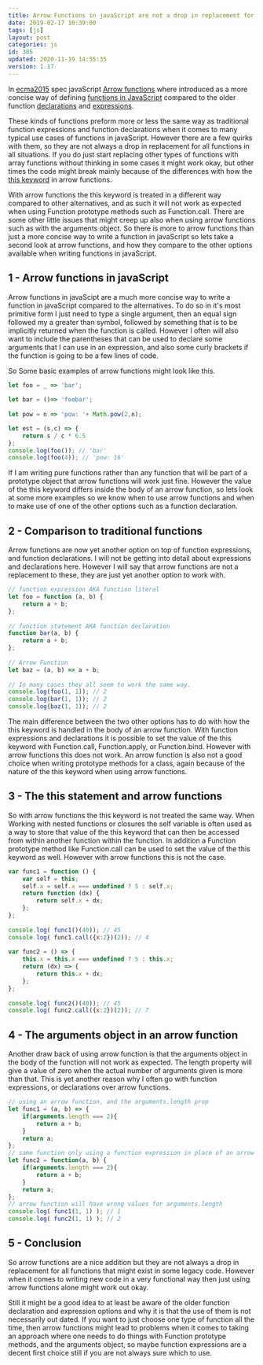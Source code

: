 ```yaml
---
title: Arrow Functions in javaScript are not a drop in replacement for all functions
date: 2019-02-17 10:39:00
tags: [js]
layout: post
categories: js
id: 385
updated: 2020-11-19 14:55:35
version: 1.17
---
```


In [ecma2015](https://en.wikipedia.org/wiki/ECMAScript) spec javaScript [Arrow functions](https://developer.mozilla.org/en-US/docs/Web/JavaScript/Reference/Functions/Arrow_functions) where introduced as a more concise way of defining [functions in JavaScript](/2019/12/26/js-function/) compared to the older function [declarations](/2019/04/11/js-function-declaration/) and [expressions](/2019/01/27/js-function-expression/). 

These kinds of functions preform more or less the same way as traditional function expressions and function declarations when it comes to many typical use cases of functions in javaScript. However there are a few quirks with them, so they are not always a drop in replacement for all functions in all situations. If you do just start replacing other types of functions with array functions without thinking in some cases it might work okay, but other times the code might break mainly because of the differences with how the [this keyword](/2017/04/14/js-this-keyword/) in arrow functions. 

With arrow functions the this keyword is treated in a different way compared to other alternatives, and as such it will not work as expected when using Function prototype methods such as Function.call. There are some other little issues that might creep up also when using arrow functions such as with the arguments object. So there is more to arrow functions than just a more concise way to write a function in javaScript so lets take a second look at arrow functions, and how they compare to the other options available when writing functions in javaScript.

<!-- more -->

## 1 - Arrow functions in javaScript

Arrow functions in javaScipt are a much more concise way to write a function in javaScript compared to the alternatives. To do so in it's most primitive form I just need to type  a single argument, then an equal sign followed my a greater than symbol, followed by something that is to be implicitly returned when the function is called. However I often will also want to include the parentheses that can be used to declare some arguments that I can use in an expression, and also some curly brackets if the function is going  to be a few lines of code.

So Some basic examples of arrow functions might look like this.

```js
let foo = _ => 'bar';
 
let bar = ()=> 'foobar';
 
let pow = n => 'pow: '+ Math.pow(2,n);

let est = (s,c) => {
    return s / c * 6.5 
};
console.log(foo()); // 'bar'
console.log(foo(4)); // 'pow: 16'
```

If I am writing pure functions rather than any function that will be part of a prototype object that arrow functions will work just fine. However the value of the this keyword differs inside the body of an arrow function, so lets look at some more examples so we know when to use arrow functions and when to make use of one of the other options such as a function declaration.

## 2 - Comparison to traditional functions

Arrow functions are now yet another option on top of function expressions, and function declarations. I will not be getting into detail about expressions and declarations here. However I will say that arrow functions are not a replacement to these, they are just yet another option to work with.

```js
// function expression AKA function literal
let foo = function (a, b) {
    return a + b;
};
 
// function statement AKA function declaration
function bar(a, b) {
    return a + b;
};
 
// Arrow Function
let baz = (a, b) => a + b;
 
// In many cases they all seem to work the same way.
console.log(foo(1, 1)); // 2
console.log(bar(1, 1)); // 2
console.log(baz(1, 1)); // 2
```

The main difference between the two other options has to do with how the this keyword is handled in the body of an arrow function. With function expressions and declarations it is possible to set the value of the this keyword with Function.call, Function.apply, or Function.bind. However with arrow functions this does not work. An arrow function is also not a good choice when writing prototype methods for a class, again because of the nature of the this keyword when using arrow functions.

## 3 - The this statement and arrow functions

So with arrow functions the this keyword is not treated the same way. When Working with nested functions or closures the self variable is often used as a way to store that value of the this keyword that can then be accessed from within another function within the function. In addition a Function prototype method like Function.call can be used to set the value of the this keyword as well. However with arrow functions this is not the case.

```js
var func1 = function () {
    var self = this;
    self.x = self.x === undefined ? 5 : self.x;
    return function (dx) {
        return self.x + dx;
    };
};
 
console.log( func1()(40)); // 45
console.log( func1.call({x:2})(2)); // 4
 
var func2 = () => {
    this.x = this.x === undefined ? 5 : this.x;
    return (dx) => {
        return this.x + dx;
    };
};
 
console.log( func2()(40)); // 45
console.log( func2.call({x:2})(2)); // 7
```

## 4 - The arguments object in an arrow function

Another draw back of using arrow function is that the arguments object in the body of the function will not work as expected. The length property will give a value of zero when the actual number of arguments given is more than that. This is yet another reason why I often go with function expressions, or declarations over arrow functions.

```js
// using an arrow function, and the arguments.length prop
let func1 = (a, b) => {
    if(arguments.length === 2){
        return a + b;
    }
    return a;
};
// same function only using a function expression in place of an arrow function
let func2 = function(a, b) {
    if(arguments.length === 2){
        return a + b;
    }
    return a;
};
// arrow function will have wrong values for arguments.length
console.log( func1(1, 1) ); // 1
console.log( func2(1, 1) ); // 2
```

## 5 - Conclusion

So arrow functions are a nice addition but they are not always a drop in replacement for all functions that might exist in some legacy code. However when it comes to writing new code in a very functional way then just using arrow functions alone might work out okay. 

Still it might be a good idea to at least be aware of the older function declaration and expression options and why it is that the use of them is not necessarily out dated. If you want to just choose one type of function all the time, then arrow functions might lead to problems when it comes to taking an approach where one needs to do things with Function prototype methods, and the arguments object, so maybe function expressions are a decent first choice still if you are not always sure which to use.